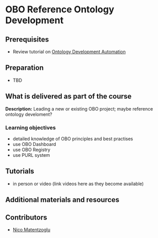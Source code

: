 # OBO Reference Ontology Development

## Prerequisites
- Review tutorial on [Ontology Development Automation](r/redesign/07_ontologyDevelopmentAutomation.md)

## Preparation
- TBD

## What is delivered as part of the course

**Description:** Leading a new or existing OBO project; maybe reference ontology develoment?

### Learning objectives
- detailed knowledge of OBO principles and best practises
- use OBO Dashboard
- use OBO Registry
- use PURL system

## Tutorials
- in person or video (link videos here as they become available)

## Additional materials and resources

## Contributors
- [Nico Matentzoglu](https://orcid.org/0000-0002-7356-1779)